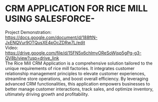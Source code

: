 # CRM APPLICATION FOR RICE MILL USING SALESFORCE-

Project Demonstration:
<br>
https://docs.google.com/document/d/188ftN-JxENQVur9OTQusXE4pOcZDRw7L/edit
<br>
Video:
<br>
https://drive.google.com/file/d/15FN5x6chlmyOReSoWjsp5gPg-g3-QV8b/view?usp=drive_link
<br>
The Rice Mill CRM Application is a comprehensive solution tailored to the unique requirements of rice mill factories. It integrates customer relationship management principles to elevate customer experiences, streamline store operations, and boost overall efficiency. By leveraging advanced CRM functionalities, this application empowers businesses to better manage customer interactions, track sales, and optimize inventory, ultimately driving growth and profitability.

